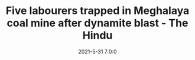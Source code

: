 ---
"title": "Five labourers trapped in Meghalaya coal mine after dynamite blast - The Hindu"
"date": "2021-5-31 7:0:0"
"feed_name": "GOOGLENEWSMINING"
"feed_website": "https://news.google.com/search?q=mining%2Bincident&hl=en-US&gl=US&ceid=US:en"
"feed_rss": "https://news.google.com/rss/search?q=mining%2Bincident&hl=en-US&gl=US&ceid=US:en"
"link": "https://www.thehindu.com/news/national/other-states/6-miners-feared-dead-in-meghalaya-coal-mine/article34688617.ece"
"file": "_posts/2021-1-1-b277efffd546c7c3ba74f5ad5b5d1bc56ac42aff.md"
"accident": "0"
"drilling": "0"
---